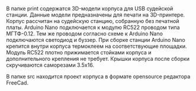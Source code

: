 В папке print содержатся 3D-модели корпуса для USB судейской станции.
Данные модели предназначены для печати на 3D-принтере.
Корпус рассчитан на судейскую станцию, собранную без печатной платы.
Arduino Nano подключается к модулю RC522 проводом типа МГТФ-0.12.
Тем же проводом согласно схеме к Arduino Nano подключаются светодиод и буззер.
При сборке станции Arduino Nano крепится внутри корпуса термоклеем на соответствующие площадки.
Модуль RC522 плотно прижимается стойками корпуса и дополнительного крепления не требует. Крышки корпуса после сборки скручиваются саморезами 3.5х16.

В папке src находится проект корпуса в формате opensource редактора FreeCad.
